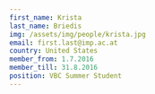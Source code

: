 ```yaml
---
first_name: Krista
last_name: Briedis
img: /assets/img/people/krista.jpg
email: first.last@imp.ac.at
country: United States
member_from: 1.7.2016
member_till: 31.8.2016
position: VBC Summer Student
---
```

